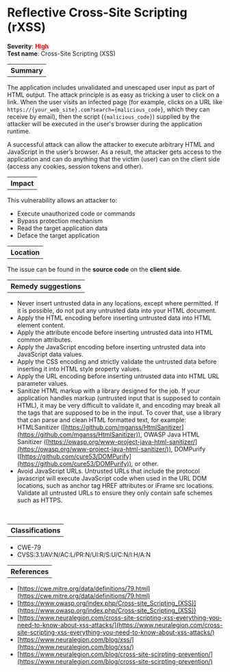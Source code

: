 # Reflective Cross-Site Scripting (rXSS)

<b>Severity</b>: <b><font color="red">High</font></b><br>
<b>Test name</b>: Cross-Site Scripting (XSS)

<table id="simple-table">
    <tr>
        <th><strong>Summary</strong></th>
    </tr>
</table>

The application includes unvalidated and unescaped user input as part of HTML output. The attack principle is as easy as tricking a user to click on a link. When the user visits an infected page (for example, clicks on a URL like `https://{your_web_site}.com?search={malicious_code}`, which they can receive by email), then the script (`{malicious_code}`) supplied by the attacker will be executed in the user's browser during the application runtime.

A successful attack can allow the attacker to execute arbitrary HTML and JavaScript in the user’s browser.  As a result, the attacker gets access to the application and can do anything that the victim (user) can on the client side (access any cookies, session tokens and other).


<table id="simple-table">
    <tr>
        <th><strong>Impact</strong></th>
    </tr>
</table>

This vulnerability allows an attacker to:
* Execute unauthorized code or commands
* Bypass protection mechanism
* Read the target application data
* Deface the target application

<table id="simple-table">
    <tr>
        <th><strong>Location</strong></th>
    </tr>
</table>

The issue can be found in the **source code** on the **client side**.

<table id="simple-table">
    <tr>
        <th><strong>Remedy suggestions</strong></th>
    </tr>
</table>

* Never insert untrusted data in any locations, except where permitted. If it is possible, do not put any untrusted data into your HTML document.
* Apply the HTML encoding before inserting untrusted data into HTML element content.
* Apply the attribute encode before inserting untrusted data into HTML common attributes.
* Apply the JavaScript encoding before inserting untrusted data into JavaScript data values.
* Apply the CSS encoding and strictly validate the untrusted data before inserting it into HTML style property values.
* Apply the URL encoding before inserting untrusted data into HTML URL parameter values.
* Sanitize HTML markup with a library designed for the job. If your application handles markup (untrusted input that is supposed to contain HTML), it may be very difficult to validate it, and encoding may break all the tags that are supposed to be in the input. To cover that, use a library that can parse and clean HTML formatted text, for example:  HTMLSanitizer ([https://github.com/mganss/HtmlSanitizer](https://github.com/mganss/HtmlSanitizer)), OWASP Java HTML Sanitizer ([https://owasp.org/www-project-java-html-sanitizer/](https://owasp.org/www-project-java-html-sanitizer/)), DOMPurify ([https://github.com/cure53/DOMPurify](https://github.com/cure53/DOMPurify)), or other.
* Avoid JavaScript URLs. Untrusted URLs that include the protocol javascript will execute JavaScript code when used in the URL DOM locations, such as anchor tag HREF attributes or iFrame src locations. Validate all untrusted URLs to ensure they only contain safe schemes such as HTTPS.

<br>

<table id="simple-table">
    <tr>
        <th><strong>Classifications</strong></th>
    </tr>
</table>

* CWE-79
* CVSS:3.1/AV:N/AC:L/PR:N/UI:R/S:U/C:N/I:H/A:N 


<table id="simple-table">
    <tr>
        <th><strong>References</strong></th>
    </tr>
</table>

* [https://cwe.mitre.org/data/definitions/79.html](https://cwe.mitre.org/data/definitions/79.html)
* [https://www.owasp.org/index.php/Cross-site_Scripting_(XSS)](https://www.owasp.org/index.php/Cross-site_Scripting_(XSS))
* [https://www.neuralegion.com/cross-site-scripting-xss-everything-you-need-to-know-about-xss-attacks/](https://www.neuralegion.com/cross-site-scripting-xss-everything-you-need-to-know-about-xss-attacks/)
* [https://www.neuralegion.com/blog/xss/](https://www.neuralegion.com/blog/xss/)
* [https://www.neuralegion.com/blog/cross-site-scirpting-prevention/](https://www.neuralegion.com/blog/cross-site-scirpting-prevention/)
